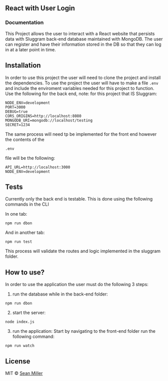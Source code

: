 ## React with User Login

### Documentation

This Project allows the user to interact with a React website that persists data with Sluggram back-end database maintained with MongoDB. The user can register and have their information stored in the DB so that they can log in at a later point in time.


## Installation
In order to use this project the user will need to clone the project and install the dependencies. 
To use the project the user will have to make a file ```.env``` and include the enviroment variables needed for this project to function. Use the following for the back end, note: for this project that IS Sluggram:

```
NODE_ENV=development
PORT=3000 
DEBUG=true
CORS_ORIGINS=http://localhost:8080 
MONGODB_URI=mongodb://localhost/testing
SECRET=1234
```

The same process will need tp be implemented for the front end however the contents of the
 ```
 .env
 ``` 
 file will be the following:

```
API_URL=http://localhost:3000
NODE_ENV=development
```


## Tests
Currently only the back end is testable. This is done using the following commands in the CLI

In one tab: 
```
npm run dbon
```

And in another tab:
```
npm run test
```

This process will validate the routes and logic implemented in the sluggram folder.

## How to use?
In order to use the application the user must do the following 3 steps:

1. run the database while in the back-end folder:
```
npm run dbon
```

2. start the server:
```
node index.js
```

3. run the application:
Start by navigating to the front-end folder
run the following command:  
```
npm run watch
```

## License

MIT © [Sean Miller]()